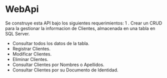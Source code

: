 # WebApi
Se construye esta API bajo los siguientes requerimientos:
1 . Crear un CRUD para la gestionar la informacion de Clientes, almacenada en una tabla en SQL Server.
  - Consultar todos los datos de la tabla.
  - Registrar Clientes.
  - Modificar Clientes.
  - Eliminar Clientes.
  - Consultar Clientes por Nombres o Apellidos.
  - Consultar Clientes por su Documento de Identidad.
